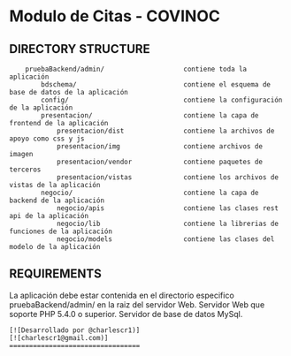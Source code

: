 Modulo de Citas - COVINOC
============================

DIRECTORY STRUCTURE
-------------------

		pruebaBackend/admin/					contiene toda la aplicación
			bdschema/							contiene el esquema de base de datos de la aplicación
			config/								contiene la configuración de la aplicación
			presentacion/						contiene la capa de frontend de la aplicación
				presentacion/dist				contiene la archivos de apoyo como css y js
				presentacion/img				contiene archivos de imagen
				presentacion/vendor				contiene paquetes de terceros
				presentacion/vistas				contiene los archivos de vistas de la aplicación
			negocio/							contiene la capa de backend de la aplicación
				negocio/apis					contiene las clases rest api de la aplicación
				negocio/lib						contiene la librerias de funciones de la aplicación
				negocio/models					contiene las clases del modelo de la aplicación

REQUIREMENTS
------------

La aplicación debe estar contenida en el directorio especifico pruebaBackend/admin/ en la raiz del servidor Web.
Servidor Web que soporte PHP 5.4.0 o superior.
Servidor de base de datos MySql.

~~~~~~~~~~~~~~~~~~~~~~~~~~~~~~~~~
[![Desarrollado por @charlescr1)]
[![charlescr1@gmail.com)]
=================================
